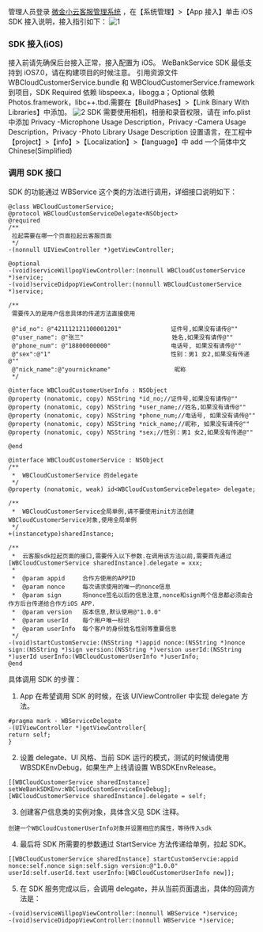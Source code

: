 管理人员登录 [微金小云客服管理系统](http://ics.webank.com) ，在【系统管理】>【App 接入】单击 iOS SDK 接入说明，接入指引如下：
![1](http://imgcache.tcecqpoc.fsphere.cn/image/mc.qcloudimg.com/static/img/12192f1261eba091584e07ee1cef6f96/image.png)
### SDK 接入(iOS)
接入前请先确保后台接入正常，接入配置为 iOS。
WeBankService SDK 最低支持到 iOS7.0，请在构建项目的时候注意。
引用资源文件 WBCloudCustomerService.bundle 和 WBCloudCustomerService.framework 到项目，SDK Required 依赖 libspeex.a，libogg.a；Optional 依赖 Photos.framework，libc++.tbd.需要在【BuildPhases】>【Link Binary With Libraries】中添加。
![2](http://imgcache.tcecqpoc.fsphere.cn/image/mc.qcloudimg.com/static/img/ed316933bf54032566badb7595255139/image.png)
SDK 需要使用相机，相册和录音权限，请在 info.plist 中添加 Privacy -Microphone Usage Description，Privacy -Camera Usage Description，Privacy -Photo Library Usage Description
设置语言，在工程中【project】>【info】>【Localization】>【language】中 add 一个简体中文 Chinese(Simplified)
### 调用 SDK 接口
SDK 的功能通过 WBService 这个类的方法进行调用，详细接口说明如下：

```
@class WBCloudCustomerService;
@protocol WBCloudCustomServiceDelegate<NSObject>
@required
/**
 拉起需要在哪一个页面拉起云客服页面
 */
-(nonnull UIViewController *)getViewController;

@optional
-(void)serviceWillpopViewController:(nonnull WBCloudCustomerService *)service;
-(void)serviceDidpopViewController:(nonnull WBCloudCustomerService *)service;

/**
 需要传入的是用户信息具体的传递方法直接使用
 
 @"id_no": @"421112121100001201"              证件号,如果没有请传@""
 @"user_name": @"张三"                         姓名,如果没有请传@""
 @"phone_num": @"18800000000"                 电话号, 如果没有请传@""
 @"sex":@"1"                                  性别：男1 女2,如果没有传递@""
 @"nick_name":@"yournickname"                  昵称
 */

@interface WBCloudCustomerUserInfo : NSObject
@property (nonatomic, copy) NSString *id_no;//证件号,如果没有请传@""
@property (nonatomic, copy) NSString *user_name;//姓名,如果没有请传@""
@property (nonatomic, copy) NSString *phone_num;//电话号, 如果没有请传@""
@property (nonatomic, copy) NSString *nick_name;//昵称, 如果没有请传@""
@property (nonatomic, copy) NSString *sex;//性别：男1 女2,如果没有传递@""

@end

@interface WBCloudCustomerService : NSObject
/**
 *  WBCloudCustomerService 的delegate
 */
@property (nonatomic, weak) id<WBCloudCustomServiceDelegate> delegate;

/**
 *  WBCloudCustomerService全局单例,请不要使用init方法创建WBCloudCustomerService对象,使用全局单例
 */
+(instancetype)sharedInstance;

/**
 *  云客服sdk拉起页面的接口,需要传入以下参数.在调用该方法以前,需要首先通过[WBCloudCustomerService sharedInstance].delegate = xxx; 
 *
 *  @param appid     合作方使用的APPID
 *  @param nonce     每次请求使用的唯一的nonce信息
 *  @param sign      将nonce签名以后的信息注意,nonce和sign两个信息都必须由合作方后台传递给合作方iOS APP.
 *  @param version   版本信息,默认使用@"1.0.0"
 *  @param userId    每个用户唯一标识
 *  @param userInfo  每个客户的身份姓名性别等重要信息
 */
-(void)startCustomServcie:(NSString *)appid nonce:(NSString *)nonce sign:(NSString *)sign version:(NSString *)version userId:(NSString *)userId userInfo:(WBCloudCustomerUserInfo *)userInfo;
@end
```
具体调用 SDK 的步骤：
1. App 在希望调用 SDK 的时候，在该 UIViewController 中实现 delegate 方法。
```
#pragma mark - WBServiceDelegate 
-(UIViewController *)getViewController{ 
return self; 
} 
```
2. 设置 delegate、UI 风格、当前 SDK 运行的模式，测试的时候请使用 WBSDKEnvDebug，如果生产上线请设置 WBSDKEnvRelease。
```
[[WBCloudCustomerService sharedInstance] setWeBankSDKEnv:WBCloudCustomServiceEnvDebug]; 
[WBCloudCustomerService sharedInstance].delegate = self;
```

3. 创建客户信息类的实例对象，具体含义见 SDK 注释。
```
创建一个WBCloudCustomerUserInfo对象并设置相应的属性，等待传入sdk
```

4. 最后将 SDK 所需要的参数通过 StartService 方法传递给单例，拉起 SDK。
```
[[WBCloudCustomerService sharedInstance] startCustomServcie:appid nonce:self.nonce sign:self.sign version:@"1.0.0" userId:self.userId.text userInfo:[WBCloudCustomerUserInfo new]];
```
5. 在 SDK 服务完成以后，会调用 delegate，并从当前页面退出，具体的回调方法是：
```
-(void)serviceWillpopViewController:(nonnull WBService *)service; 
-(void)serviceDidpopViewController:(nonnull WBService *)service; 
```
